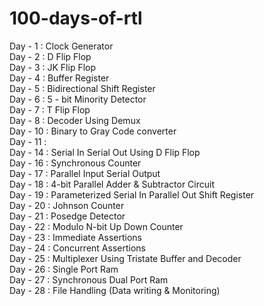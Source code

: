 # 100-days-of-rtl
Day - 1 : Clock Generator <br/>
Day - 2 : D Flip Flop <br/>
Day - 3 : JK Flip Flop <br/>
Day - 4 : Buffer Register <br/>
Day - 5 : Bidirectional Shift Register <br/>
Day - 6 : 5 - bit Minority Detector <br/>
Day - 7 : T Flip Flop <br/>
Day - 8 : Decoder Using Demux <br/>
Day - 10 : Binary to Gray Code converter <br/>
Day - 11 :  <br/>
Day - 14 : Serial In Serial Out Using D Flip Flop <br/>
Day - 16 : Synchronous Counter <br/>
Day - 17 : Parallel Input Serial Output <br/>
Day - 18 : 4-bit Parallel Adder & Subtractor Circuit <br/>
Day - 19 : Parameterized Serial In Parallel Out Shift Register <br/>
Day - 20 : Johnson Counter <br/>
Day - 21 : Posedge Detector <br/>
Day - 22 : Modulo N-bit Up Down Counter <br/>
Day - 23 : Immediate Assertions <br/>
Day - 24 : Concurrent Assertions <br/>
Day - 25 : Multiplexer Using Tristate Buffer and Decoder <br/>
Day - 26 : Single Port Ram <br/>
Day - 27 : Synchronous Dual Port Ram <br/>
Day - 28 : File Handling (Data writing & Monitoring)<br/>
